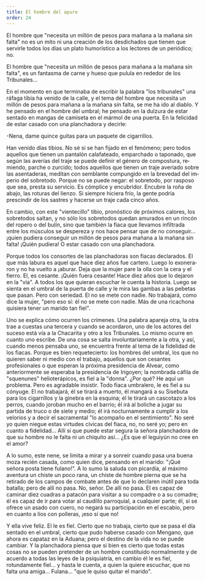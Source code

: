 ```yaml
---
title: El hombre del apuro
order: 24
---
```


El hombre que "necesita un millón de pesos para mañana a la maña­na sin falta" no es un mito ni una creación de los desdichados que tienen que servirle todos los días un plato humorístico a los lectores de un periódico; no.

El hombre que "necesita un millón de pesos para mañana a la mañana sin falta", es un fantasma de carne y hueso que pulula en rededor de los Tribunales... 	

En el momento en que terminaba de escribir la palabra "los tribunales" una ráfaga tibia ha venido de la calle, y el tema del hombre que necesita un millón de pesos para mañana a la mañana sin falta, se me ha ido al diablo. Y he pensado en el hombre del umbral; he pensado en la dul­zura de estar sentado en mangas de camiseta en el mármol de una puerta. En la felicidad de estar casado con una planchadora y decirle:

-Nena, dame quince guitas para un paquete de cigarrillos.

Han venido días tibios. No sé si se han fijado en el fenómeno; pero to­dos aquellos que tienen un pantalón calafateado, emparchado o taponado, que según las averías del traje se puede definir el género de compostura, re­miendo, parche o zurcido; todos aquellos que tienen un traje averiado sobre las asentaderas, meditan con semblante compungido en la brevedad del im­perio del sobretodo. Porque no se puede negar: el sobretodo, por rasposo que sea, presta su servicio. Es cómplice y encubridor. Encubre la roña de abajo, las roturas del lienzo. Si siempre hiciera frío, la gente podría prescindir de los sastres y hacerse un traje cada cinco años.

En cambio, con este "vientecillo" tibio, pronóstico de próximos calo­res, los sobretodos saltan, y no sólo los sobretodos quedan amurados en un rincón del ropero o del bulín, sino que también la fiaca que llevamos infiltrada entre los músculos se despereza y nos hace pensar que de no conseguir... ¡quien pudiera conseguir un millón de pesos para mañana a la mañana sin falta! ¡Quién pudiera! O estar casado con una planchadora.

Porque todos los consortes de las planchadoras son fiacas declarados. El que más labura es aquel que hace diez años fue cartero. Luego lo exonera­ron y no ha vuelto a ¡aburar. Deja que la mujer pare la olla con la cera y el fie­rro. El, es cesante. ¡Quién fuera cesante! Hace diez años que lo dejaron en la "vía". A todos los que quieran escuchar le cuenta la historia. Luego se sien­ta en el umbral de la puerta de calle y le mira las gambas a las pebetas que pa­san. Pero con seriedad. El no se mete con nadie. No trabajará, como dice la mujer, "pero eso sí: él no se mete con nadie. Más de una ricachona quisie­ra tener un marido tan fiel".

Uno se explica cómo ocurren los crímenes. Una palabra apareja otra, la otra trae a cuestas una tercera y cuando se acordaron, uno de los acto­res del suceso está vía a la Chacarita y otro a los Tribunales. Lo mismo ocurre en cuanto uno escribe. De una cosa se salta involuntariamente a la otra, y así, cuando menos pensaba uno, se encuentra frente al tema de la fidelidad de los fiacas. Porque es bien requetecierto: los hombres del umbral, los que no quieren saber ni medio con el trabajo, aquellos que son cesantes profesionales o que esperan la próxima presidencia de Alvear, como anteriormente se esperaba la presidencia de Irigoyen; la nombrada cáfila de "squenunes" helioterápicos, es fiel a la "donna". ¿Por qué? He aquí un problema. Pero es agradable insistir. Todo fiaca umbralero, le es fiel a su cónyuge. El no trabajará, él se tirará a muerto, él mangará a su Sisebuta para los cigarrillos y la ginebra en la esquina; él le tirará un cas­cotazo a los perros, cuando joroban mucho en el barrio; él irá al boliche a jugar su partida de truco o de siete y medio; él irá nocturnamente a cum­plir a los velorios y a decir el sacramental "lo acompaño en el sentimien­to". No seré yo quien niegue estas virtudes cívicas del fiaca, no, no seré yo; pero en cuanto a fidelidad... Allí sí que puede estar segura la señora planchadora de que su hombre no le falta ni un chiquito así... ¿Es que el leguiyún no cree en el amor?

A lo sumo, este nene, se limita a mirar y a sonreír cuando pasa una buena moza recién casada, como quien dice, pensando en el marido: "¡Qué señora posta tiene fulano!". A lo sumo la saluda con picardía, al máximo aventura un chiste un poco rana, un chiste de hombre pierna que se ha retirado de los campos de combate antes de que lo declaren inútil para toda batalla; pero de allí no pasa. No, señor. De allí no pasa. El es capaz de caminar diez cuadras a patacón para visitar a su compadre o a su co­madre; él es capaz de ir para votar al caudillo parroquial, a cualquier par­te; él, si se ofrece un asado con cuero, no negará su participación en el escabio, pero en cuanto a líos con polleras, ¡eso sí que no!

Y ella vive feliz. El le es fiel. Cierto que no trabaja, cierto que se pasa el día sentado en el umbral, cierto que pudo haberse casado con Men­gano, que ahora es capataz en la Aduana; pero el destino de la vida no se puede cambiar. Y la planchadora piensa que si bien es cierto que todas estas cosas no se pueden pretender de un hombre constituido normalmente y de acuerdo a todas las leyes de la psiquiatría, en cambio él le es fiel, rotundamente fiel... y hasta le cuenta, a quien la quiere escuchar, que no falta una amiga... Fulana... "que le quiso quitar el marido".
